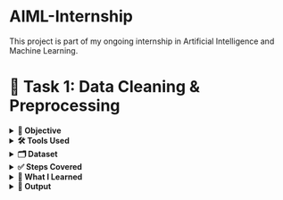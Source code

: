 # AIML-Internship
This project is part of my ongoing internship in Artificial Intelligence and Machine Learning. 
# 🧹 Task 1: Data Cleaning & Preprocessing

<details>
<summary><strong>🎯 Objective</strong></summary>
Learn how to clean and prepare raw data for Machine Learning models.
</details>

<details>
<summary><strong>🛠️ Tools Used</strong></summary>
  
  - Python
  - Pandas
  - NumPy
  - Matplotlib & Seaborn  
</details>

<details>
<summary><strong>🗂️ Dataset</strong></summary>
Titanic Dataset - A classic dataset used for ML and data preprocessing tasks.
</details>

<details>
<summary><strong>✅ Steps Covered</strong></summary>

#### 1. Import the Dataset & Explore Basic Information
- Load the dataset using `pandas`.
- Display the first few rows.
- Check data types and number of missing values.

#### 2. Handle Missing Values
- Fill missing **Age** values using the **median**.
- Fill missing **Embarked** values using the **mode**.
- Drop **Cabin** due to excessive missing data.

#### 3. Convert Categorical Features into Numerical
- Convert **Sex** using **Label Encoding** (male → 0, female → 1).
- Apply **One-Hot Encoding** to the **Embarked** column.
- Drop high-cardinality text columns like **Name** and **Ticket**.

#### 4. Normalize / Standardize Numerical Features
- Standardize numerical columns (`Age`, `Fare`, `SibSp`, `Parch`) using **StandardScaler** from `sklearn`.
- This brings all numerical features to a similar scale (mean=0, std=1).

#### 5. Visualize & Remove Outliers
- Use **boxplots** to visualize outliers in numerical columns.
- Remove outliers using the **IQR (Interquartile Range)** method.
</details>

<details>
<summary><strong>📘 What I Learned</strong></summary>

- Handling null and missing values.  
- Encoding categorical variables.  
- Feature scaling using standardization.  
- Detecting and removing outliers.  
- Building a clean dataset for machine learning.
</details>

<details>
<summary><strong>📂 Output</strong></summary>
A clean and preprocessed version of the Titanic dataset, ready for model training.
</details>
